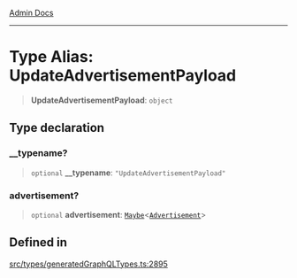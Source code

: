 [Admin Docs](/)

***

# Type Alias: UpdateAdvertisementPayload

> **UpdateAdvertisementPayload**: `object`

## Type declaration

### \_\_typename?

> `optional` **\_\_typename**: `"UpdateAdvertisementPayload"`

### advertisement?

> `optional` **advertisement**: [`Maybe`](Maybe.md)\<[`Advertisement`](Advertisement.md)\>

## Defined in

[src/types/generatedGraphQLTypes.ts:2895](https://github.com/Suyash878/talawa-api/blob/cfd688207611ba245c99edd8dbaccb2cdbf6a043/src/types/generatedGraphQLTypes.ts#L2895)
